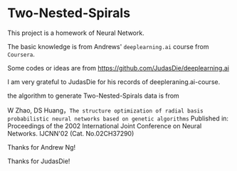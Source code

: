 # Two-Nested-Spirals
This project is a homework of Neural Network.

The basic knowledge is from Andrews' `deeplearning.ai` course from `Coursera`.

Some codes or ideas are from https://github.com/JudasDie/deeplearning.ai

I am very grateful to JudasDie for his records of deepleraning.ai-course.

the algorithm to generate Two-Nested-Spirals data is from

W Zhao, DS Huang，`The structure optimization of radial basis probabilistic neural networks based on genetic algorithms` Published in: Proceedings of the 2002 International Joint Conference on Neural Networks. IJCNN'02 (Cat. No.02CH37290)

Thanks for Andrew Ng!

Thanks for JudasDie!
